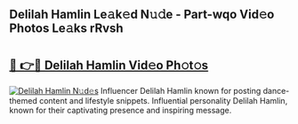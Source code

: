## Delilah Hamlin Le𝚊k𝚎d N𝚞𝚍e - Part-wqo Vid𝚎o Photos Le𝚊ks rRvsh

# <h2><a href="http://fbco49.evod.top/?m=Delilah+Hamlin">🔗 👉🔴 Delilah Hamlin Vid𝚎o Ph𝚘t𝚘s</a></h2>

[![Delilah Hamlin N𝚞d𝚎s](https://i.imgur.com/8V9OHl7.gif)](http://fbco49.evod.top/?m=Delilah+Hamlin)
Influencer Delilah Hamlin known for posting dance-themed content and lifestyle snippets. Influential personality Delilah Hamlin, known for their captivating presence and inspiring message. 
